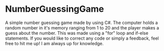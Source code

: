 # NumberGuessingGame
A simple number guessing game made by using C#.
The computer holds a random number in it's memory ranging from 1 to 20 and the player makes a guess about the number. This was made using a "for" loop and if-else statements.
If you would like to correct any code or simply a feedback, feel free to hit me up! I am always up for knowledge.
